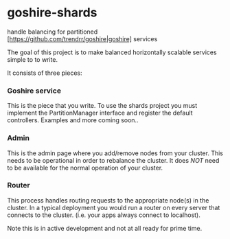 goshire-shards
==============

handle balancing for partitioned [https://github.com/trendrr/goshire|goshire] services 


The goal of this project is to make balanced horizontally scalable services simple to to write. 

It consists of three pieces:

### Goshire service
   This is the piece that you write.  To use the shards project you must implement the PartitionManager interface and register the default controllers. Examples and more coming soon..
   
### Admin
   This is the admin page where you add/remove nodes from your cluster.  This needs to be operational in order to rebalance the cluster.  It does *NOT* need to be available for the normal operation of your cluster.
   
### Router
   This process handles routing requests to the appropriate node(s) in the cluster.  In a typical deployment you would run a router on every server that connects to the cluster.  (i.e. your apps always connect to localhost).


Note this is in active development and not at all ready for prime time.

